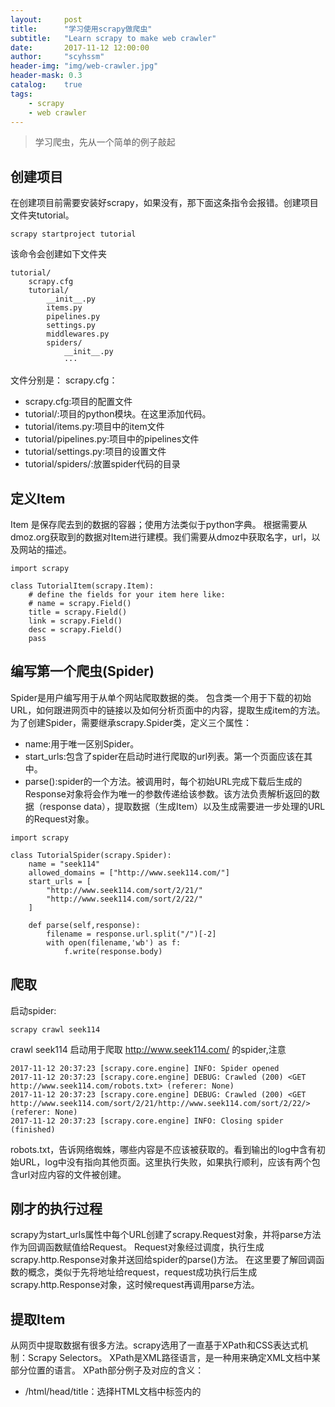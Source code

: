 ```yaml
---
layout:     post
title:      "学习使用scrapy做爬虫"
subtitle:   "Learn scrapy to make web crawler"
date:       2017-11-12 12:00:00
author:     "scyhssm"
header-img: "img/web-crawler.jpg"
header-mask: 0.3
catalog:    true
tags:
    - scrapy
    - web crawler
---
```


>学习爬虫，先从一个简单的例子敲起

## 创建项目
在创建项目前需要安装好scrapy，如果没有，那下面这条指令会报错。创建项目文件夹tutorial。
```
scrapy startproject tutorial
```
该命令会创建如下文件夹
```
tutorial/
    scrapy.cfg
    tutorial/
        __init__.py
        items.py
        pipelines.py
        settings.py
        middlewares.py
        spiders/
            __init__.py
            ···
```
文件分别是：
scrapy.cfg：
* scrapy.cfg:项目的配置文件
* tutorial/:项目的python模块。在这里添加代码。
* tutorial/items.py:项目中的item文件
* tutorial/pipelines.py:项目中的pipelines文件
* tutorial/settings.py:项目的设置文件
* tutorial/spiders/:放置spider代码的目录

## 定义Item
Item 是保存爬去到的数据的容器；使用方法类似于python字典。
根据需要从dmoz.org获取到的数据对Item进行建模。我们需要从dmoz中获取名字，url，以及网站的描述。
```
import scrapy

class TutorialItem(scrapy.Item):
    # define the fields for your item here like:
    # name = scrapy.Field()
    title = scrapy.Field()
    link = scrapy.Field()
    desc = scrapy.Field()
    pass
```

## 编写第一个爬虫(Spider)
Spider是用户编写用于从单个网站爬取数据的类。
包含类一个用于下载的初始URL，如何跟进网页中的链接以及如何分析页面中的内容，提取生成item的方法。
为了创建Spider，需要继承scrapy.Spider类，定义三个属性：
* name:用于唯一区别Spider。
* start_urls:包含了spider在启动时进行爬取的url列表。第一个页面应该在其中。
* parse():spider的一个方法。被调用时，每个初始URL完成下载后生成的Response对象将会作为唯一的参数传递给该参数。该方法负责解析返回的数据（response data），提取数据（生成Item）以及生成需要进一步处理的URL的Request对象。
```
import scrapy

class TutorialSpider(scrapy.Spider):
    name = "seek114"
    allowed_domains = ["http://www.seek114.com/"]
    start_urls = [
        "http://www.seek114.com/sort/2/21/"
        "http://www.seek114.com/sort/2/22/"
    ]

    def parse(self,response):
    	filename = response.url.split("/")[-2]
    	with open(filename,'wb') as f:
    		f.write(response.body)
```

## 爬取
启动spider:
```
scrapy crawl seek114
```
crawl seek114 启动用于爬取 http://www.seek114.com/ 的spider,注意
```
2017-11-12 20:37:23 [scrapy.core.engine] INFO: Spider opened
2017-11-12 20:37:23 [scrapy.core.engine] DEBUG: Crawled (200) <GET http://www.seek114.com/robots.txt> (referer: None)
2017-11-12 20:37:23 [scrapy.core.engine] DEBUG: Crawled (200) <GET http://www.seek114.com/sort/2/21/http://www.seek114.com/sort/2/22/> (referer: None)
2017-11-12 20:37:23 [scrapy.core.engine] INFO: Closing spider (finished)
```
robots.txt，告诉网络蜘蛛，哪些内容是不应该被获取的。看到输出的log中含有初始URL，log中没有指向其他页面。这里执行失败，如果执行顺利，应该有两个包含url对应内容的文件被创建。

## 刚才的执行过程
scrapy为start_urls属性中每个URL创建了scrapy.Request对象，并将parse方法作为回调函数赋值给Request。
Request对象经过调度，执行生成scrapy.http.Response对象并送回给spider的parse()方法。
在这里要了解回调函数的概念，类似于先将地址给request，request成功执行后生成scrapy.http.Response对象，这时候request再调用parse方法。

## 提取Item
从网页中提取数据有很多方法。scrapy选用了一直基于XPath和CSS表达式机制：Scrapy Selectors。
XPath是XML路径语言，是一种用来确定XML文档中某部分位置的语言。
XPath部分例子及对应的含义：
* /html/head/title：选择HTML文档中<head>标签内的<title>元素  
* /html/head/title/text():选择上面提到的<title>元素的文字  
* //td:选择所有的<td>元素  
* //div[@class='mine']:选择所有具有class="mine"属性的div元素  

为了配合XPath，Scrapy除了提供selector之外，还提供了方法来避免每次从response中提取数据时生成selector的麻烦。
selector有四个基本的方法:
* xpath():传入xpath表达式，返回该表达式所对应的所有节点的selector list列表。
* css():传入css表达式，返回该表达式所对应的所有节点的selector list列表。
* extract():序列化该节点为unicode字符串并返回list。
* re():根据传入的正则表达式对数据进行提取，返回unicode字符串list列表。

## 改写spider
使用XPath解析
```
import scrapy

class TutorialSpider(scrapy.Spider):
    name = "seek114"
    allowed_domains = ["http://www.seek114.com/"]
    start_urls = [
        "http://www.seek114.com/sort/2/21/"
        "http://www.seek114.com/sort/2/22/"
    ]

    def parse(self,response):
    	for sel in response.xpath('//ul/li'):
    		title = sel.xpath('a/text()').extract()
    		link = sel.xpath('a/@href').extract()
    		desc = sel.xpath('text()').extract()
    		print title,link,desc
```

## 使用item
为了将之前爬取到到数据以Item对象返回，修改代码：
```
import scrapy

class TutorialSpider(scrapy.Spider):
    name = "seek114"
    allowed_domains = ["http://www.seek114.com/"]
    start_urls = [
        "http://www.seek114.com/sort/2/21/"
        "http://www.seek114.com/sort/2/22/"
    ]

    def parse(self,response):
    	for sel in response.xpath('//ul/li'):
        item = TutorialItem()
    		item['title'] = sel.xpath('a/text()').extract()
    		item['link'] = sel.xpath('a/@href').extract()
    		item['desc'] = sel.xpath('text()').extract()
    		print title,link,desc
        yield item
```

## 保存爬取到到数据
最简单的方法
```
scrapy crawl seek114 -o items.json
```

## 参考
[scrapy文档](http://scrapy-chs.readthedocs.io/zh_CN/0.24/)
